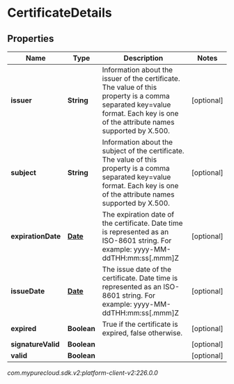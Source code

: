 # CertificateDetails


## Properties

| Name | Type | Description | Notes |
| ------------ | ------------- | ------------- | ------------- |
| **issuer** | **String** | Information about the issuer of the certificate.  The value of this property is a comma separated key=value format.  Each key is one of the attribute names supported by X.500. |  [optional] |
| **subject** | **String** | Information about the subject of the certificate.  The value of this property is a comma separated key=value format.  Each key is one of the attribute names supported by X.500. |  [optional] |
| **expirationDate** | [**Date**](Date) | The expiration date of the certificate. Date time is represented as an ISO-8601 string. For example: yyyy-MM-ddTHH:mm:ss[.mmm]Z |  [optional] |
| **issueDate** | [**Date**](Date) | The issue date of the certificate. Date time is represented as an ISO-8601 string. For example: yyyy-MM-ddTHH:mm:ss[.mmm]Z |  [optional] |
| **expired** | **Boolean** | True if the certificate is expired, false otherwise. |  [optional] |
| **signatureValid** | **Boolean** |  |  [optional] |
| **valid** | **Boolean** |  |  [optional] |




_com.mypurecloud.sdk.v2:platform-client-v2:226.0.0_
